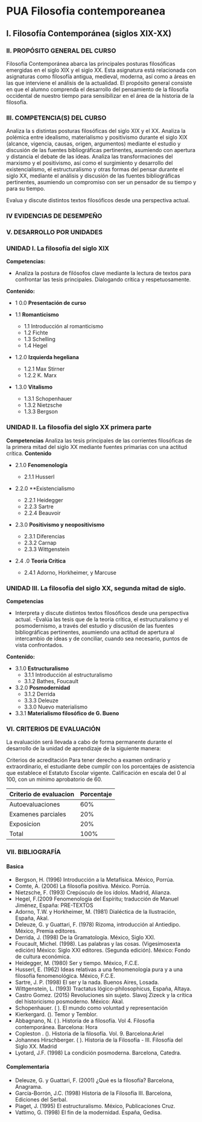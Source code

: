 
# PUA Filosofia contemporeanea 
## I. Filosofía Contemporánea (siglos XIX-XX)


### II. PROPÓSITO GENERAL DEL CURSO 
Filosofía Contemporánea abarca las principales posturas filosóficas emergidas en
el siglo XIX y el siglo XX. Esta asignatura está relacionada con asignaturas como
filosofía antigua, medieval, moderna, así como a áreas en las que interviene el
análisis de la actualidad. El propósito general consiste en que el alumno comprenda
el  desarrollo del pensamiento de la filosofía occidental de nuestro tiempo para
sensibilizar en el área de la historia de la filosofía.


### III.  COMPETENCIA(S)  DEL CURSO
Analiza la
s distintas posturas filosóficas del siglo XIX y el XX.
Analiza la polémica entre idealismo, materialismo y positivismo durante el siglo XIX
(alcance, vigencia, causas, origen, argumentos) mediante el estudio y discusión de
las fuentes bibliográficas pertinentes, asumiendo con apertura y distancia el debate
de las ideas.
Analiza las transformaciones del marxismo y el positivismo, así como el surgimiento
y desarrollo del existencialismo, el estructuralismo y otras formas del pensar 
durante el siglo XX, mediante el análisis y discusión de las fuentes bibliográficas
pertinentes, asumiendo un compromiso con ser un pensador de su tiempo y para su tiempo.

Evalua y discute distintos textos filosóficos desde una perspectiva actual.
### IV EVIDENCIAS DE DESEMPEÑO
### V. DESARROLLO POR UNIDADES 



### UNIDAD I.  La filosofía del siglo XIX


**Competencias:**
* Analiza la postura de filósofos clave mediante la lectura de textos para confrontar 
    las tesis principales. Dialogando crítica y respetuosamente.

**Contenido:**

* 1 0.0 **Presentación de curso**
* 1.1  **Romanticismo** 
  * 1.1 Introducción al romanticismo
  * 1.2 Fichte
  * 1.3 Schelling
  * 1.4 Hegel

*  1.2.0 **Izquierda hegeliana**
   * 1.2.1 Max Stirner
   * 1.2.2 K. Marx

* 1.3.0 **Vitalismo**
  * 1.3.1 Schopenhauer
  * 1.3.2 Nietzsche
  * 1.3.3 Bergson




### UNIDAD II. La filosofía del siglo XX primera parte 

**Competencias**
Analiza las tesis principales de las corrientes filosóficas de la primera
mitad del siglo XX mediante fuentes primarias con una actitud crítica.
**Contenido**

* 2.1.0 **Fenomenología** 
    * 2.1.1 Husserl
* 2.2.0 **Existencialismo
    * 2.2.1 Heidegger
    * 2.2.3 Sartre
    * 2.2.4 Beauvoir

 * 2.3.0 **Positivismo y neopositivismo**
    * 2.3.1 Diferencias
    * 2.3.2 Carnap
    * 2.3.3 Wittgenstein

* 2.4 .0 **Teoría Crítica** 
    * 2.4.1 Adorno, Horkheimer, y Marcuse



### UNIDAD III. La filosofía del siglo XX, segunda mitad de siglo. 

**Competencias**
* Interpreta y discute distintos textos filosóficos desde una perspectiva actual. 
    -Evalúa las tesis que de la teoría crítica, el estructuralismo y el posmodernismo,
    a través del estudio y discusión de las fuentes bibliográficas pertinentes, 
    asumiendo una actitud de apertura al intercambio de ideas y de conciliar, cuando
    sea necesario, puntos de vista confrontados.

 **Contenido:**

* 3.1.0 **Estructuralismo**
    * 3.1.1 Introducción al estructuralismo
    * 3.1.2 Bathes, Foucault
* 3.2.0 **Posmodernidad**
    * 3.1.2 Derrida
    * 3.3.3 Deleuze
    * 3.3.0 Nuevo materialismo 
* 3.3.1 **Materialismo filosófico de G. Bueno**                  



### VI.  CRITERIOS DE EVALUACIÓN 
La evaluación será llevada a cabo de forma permanente durante el desarrollo
de la unidad de aprendizaje de la siguiente manera: 

Criterios de acreditación
Para tener derecho a examen ordinario y extraordinario, el estudiante debe
cumplir con los porcentajes de asistencia que establece el Estatuto Escolar vigente.
Calificación en escala del 0 al 100, con un mínimo aprobatorio de 60.

| Criterio de evaluacion | Porcentaje |
|------------------------|------------|
| Autoevaluaciones       | 60%        |
| Examenes parciales     | 20%        |
| Exposicion             | 20%        |
| Total                  | 100%       |





### VII.  BIBLIOGRAFÍA  

#### Basica
* Bergson, H. (1996) Introducción a la Metafísica. México, Porrúa.
* Comte, A. (2006) La filosofía positiva. México. Porrúa.
* Nietzsche, F. (1993) Crepúsculo de los ídolos. Madrid, Alianza.
* Hegel, F.(2009 Fenomenología del Espíritu; traducción de Manuel Jiménez, España: PRE-TEXTOS
* Adorno, T.W. y Horkheimer, M. (1981) Dialéctica de la Ilustración, España, Akal.
* Deleuze, G. y Guattari, F. (1978) Rizoma, introducción al Antiedipo. México, Premia editores.
* Derrida, J. (1998) De la Gramatología. México, Siglo XXI.      
* Foucault, Michel. (1998). Las palabras y las cosas. (Vigesimosexta edición) México: Siglo XXI editores. (Segunda edición). México: Fondo de cultura económica.
* Heidegger, M. (1980) Ser y tiempo. México, F.C.E.
* Husserl, E. (1962) Ideas relativas a una fenomenología pura y    a una filosofía fenomenológica. México, F.C.E. 
* Sartre, J. P. (1998) El ser y la nada.  Buenos Aires, Losada.
* Wittgenstein, L. (1993) Tractatus lógico-philosophicus, España, Altaya.
* Castro Gomez. (2015) Revoluciones sin sujeto. Slavoj Zizeck y la crítica del historicismo posmoderno. México: Akal.
* Schopenhauer. ( ). El mundo como voluntad y representación
* Kierkergard. ().  Temor y Temblor. 
* Abbagnano, N. ( ). Historia de a filosofía. Vol 4. Filosofia contemporánea. Barcelona: Hora
* Copleston . (). Historia de la filosofía. Vol. 9. Barcelona:Ariel
* Johannes Hirschberger. ( ). Historia de la Filosofía - III.  Filosofía del Siglo XX. Madrid
* Lyotard, J.F. (1998) La condición posmoderna. Barcelona, Catedra.

#### Complementaria
* Deleuze, G. y Guattari, F. (2001) ¿Qué es la filosofía? Barcelona, Anagrama.
* García-Borrón, J.C. (1998) Historia de la Filosofía III. Barcelona, Ediciones del Serbal.
* Piaget, J. (1995) El estructuralismo. México, Publicaciones Cruz.
* Vattimo, G. (1998) El fin de la modernidad. España, Gedisa.
